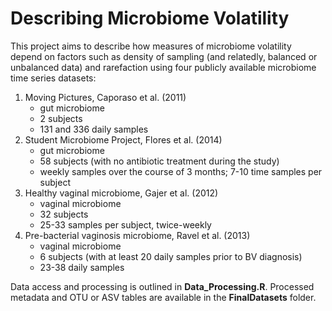 # Describing Microbiome Volatility 

This project aims to describe how measures of microbiome volatility depend on factors such as density of sampling (and relatedly, balanced or unbalanced data) and rarefaction using four publicly available microbiome time series datasets: 

1. Moving Pictures, Caporaso et al. (2011) 
    - gut microbiome 
    - 2 subjects
    - 131 and 336 daily samples 
2. Student Microbiome Project, Flores et al. (2014) 
    - gut microbiome
    - 58 subjects (with no antibiotic treatment during the study)
    - weekly samples over the course of 3 months; 7-10 time samples per subject
3. Healthy vaginal microbiome, Gajer et al. (2012) 
    - vaginal microbiome 
    - 32 subjects 
    - 25-33 samples per subject, twice-weekly 
4. Pre-bacterial vaginosis microbiome, Ravel et al. (2013) 
    - vaginal microbiome 
    - 6 subjects (with at least 20 daily samples prior to BV diagnosis) 
    - 23-38 daily samples 

Data access and processing is outlined in **Data_Processing.R**. Processed metadata and OTU or ASV tables are available in the **FinalDatasets** folder. 

